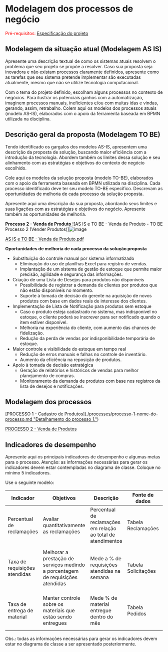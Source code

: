 # Modelagem dos processos de negócio

<span style="color:red">Pré-requisitos: <a href="02-Especificacao.md"> Especificação do projeto</a></span>



## Modelagem da situação atual (Modelagem AS IS)

Apresente uma descrição textual de como os sistemas atuais resolvem o problema que seu projeto se propõe a resolver. Caso sua proposta seja inovadora e não existam processos claramente definidos, apresente como as tarefas que seu sistema pretende implementar são executadas atualmente, mesmo que não se utilize tecnologia computacional.

Com o tema do projeto definido, escolham alguns processos no contexto de negócios. Para ilustrar os potenciais ganhos com a automatização, imaginem processos manuais, ineficientes e/ou com muitas idas e vindas, gerando, assim, retrabalho. Colem aqui os modelos dos processos atuais (modelo AS-IS), elaborados com o apoio da ferramenta baseada em BPMN utilizada na disciplina.

## Descrição geral da proposta (Modelagem TO BE)

Tendo identificado os gargalos dos modelos AS-IS, apresentem uma descrição da proposta de solução, buscando maior eficiência com a introdução da tecnologia. Abordem também os limites dessa solução e seu alinhamento com as estratégias e objetivos do contexto de negócio escolhido.

Cole aqui os modelos da solução proposta (modelo TO-BE), elaborados com o apoio da ferramenta baseada em BPMN utilizada na disciplina. Cada processo identificado deve ter seu modelo TO-BE específico. Descrevam as oportunidades de melhoria de cada processo da solução proposta.

Apresente aqui uma descrição da sua proposta, abordando seus limites e suas ligações com as estratégias e objetivos do negócio. Apresente também as oportunidades de melhoria.



**Processo 2 - Venda de Produto**
![AS IS e TO BE - Venda de Produto - TO BE Processo 2 (Vender Produtos)]![image](https://github.com/user-attachments/assets/793c0d05-5a74-4928-b0f1-05a85bb42a2a)

[AS IS e TO BE - Venda de Produto.pdf](https://github.com/user-attachments/files/19694499/AS.IS.e.TO.BE.-.Venda.de.Produto.pdf)

**Oportunidades de melhoria de cada processo da solução proposta**
- Substituição do controle manual por sistema informatizado
  - Eliminação do uso de planilhas Excel para registro de vendas.
  - Implantação de um sistema de gestão de estoque que permite maior precisão, agilidade e segurança das informações.
- Criação de uma Lista de Desejos para produtos não disponíveis
  - Possibilidade de registrar a demanda de clientes por produtos que não estão disponíveis no momento.
  - Suporte à tomada de decisão do gerente na aquisição de novos produtos com base em dados reais de interesse dos clientes.
- Implementação de Lista de Notificação para produtos sem estoque
  - Caso o produto esteja cadastrado no sistema, mas indisponível no estoque, o cliente poderá se inscrever para ser notificado quando o item estiver disponível.
  - Melhoria na experiência do cliente, com aumento das chances de fidelização.
  - Redução da perda de vendas por indisponibilidade temporária de estoque.
- Maior controle e visibilidade do estoque em tempo real
  - Redução de erros manuais e falhas no controle de inventário.
  - Aumento da eficiência na reposição de produtos.
- Apoio à tomada de decisão estratégica
  - Geração de relatórios e históricos de vendas para melhor planejamento de compras.
  - Monitoramento da demanda de produtos com base nos registros da lista de desejos e notificações. 


## Modelagem dos processos

[PROCESSO 1 - Cadastro de Produtos]([./processes/processo-1-nome-do-processo.md "Detalhamento do processo 1."](https://github.com/ICEI-PUC-Minas-PCO-SI/2025-1-p3-tiapn-si-grupo-6/blob/main/docs/processes/processo-1-Cadastro_de_produtos_no_sistema.md))

[PROCESSO 2 - Venda de Produtos](./processes/processo-2-nome-do-processo.md "Detalhamento do processo 2.")


## Indicadores de desempenho

Apresente aqui os principais indicadores de desempenho e algumas metas para o processo. Atenção: as informações necessárias para gerar os indicadores devem estar contempladas no diagrama de classe. Coloque no mínimo 5 indicadores.

Use o seguinte modelo:

| **Indicador** | **Objetivos** | **Descrição** | **Fonte de dados** | **Fórmula de cálculo** |
| ---           | ---           | ---           | ---             | ---             |
| Percentual de reclamações | Avaliar quantitativamente as reclamações | Percentual de reclamações em relação ao total de atendimentos | Tabela Reclamações | número total de reclamações / número total de atendimentos |
| Taxa de requisições atendidas | Melhorar a prestação de serviços medindo a porcentagem de requisições atendidas| Mede a % de requisições atendidas na semana | Tabela Solicitações | (número de requisições atendidas / número total de requisições) * 100 |
| Taxa de entrega de material | Manter controle sobre os materiais que estão sendo entregues | Mede % de material entregue dentro do mês | Tabela Pedidos | (número de pedidos entregues / número total de pedidos) * 100 |


Obs.: todas as informações necessárias para gerar os indicadores devem estar no diagrama de classe a ser apresentado posteriormente.
